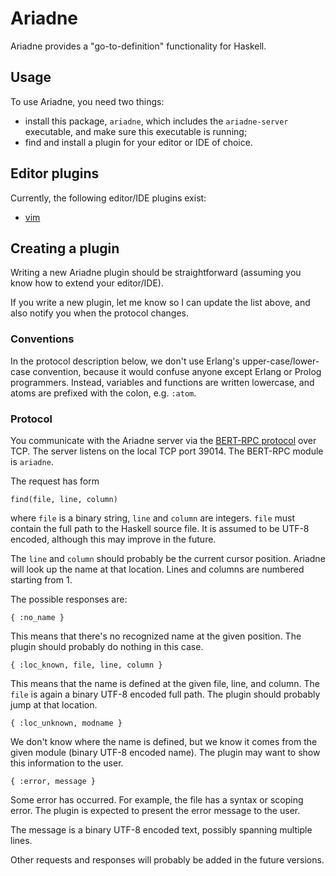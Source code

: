 Ariadne
=======

Ariadne provides a "go-to-definition" functionality for Haskell.

Usage
-----

To use Ariadne, you need two things:

* install this package, `ariadne`, which includes the `ariadne-server`
  executable, and make sure this executable is running;
* find and install a plugin for your editor or IDE of choice.

Editor plugins
--------------

Currently, the following editor/IDE plugins exist:

* [vim](https://github.com/feuerbach/ariadne-vim)

Creating a plugin
-----------------

Writing a new Ariadne plugin should be straightforward (assuming you
know how to extend your editor/IDE).

If you write a new plugin, let me know so I can update the list above, and also
notify you when the protocol changes.

[bert]: http://bert-rpc.org/

### Conventions

In the protocol description below, we don't use Erlang's upper-case/lower-case
convention, because it would confuse anyone except Erlang or Prolog programmers.
Instead, variables and functions are written lowercase, and atoms are prefixed
with the colon, e.g. `:atom`.

### Protocol

You communicate with the Ariadne server via the [BERT-RPC protocol][bert] over
TCP. The server listens on the local TCP port 39014. The BERT-RPC module is
`ariadne`.

The request has form

    find(file, line, column)

where `file` is a binary string, `line` and `column` are integers. `file` must
contain the full path to the Haskell source file. It is assumed to be UTF-8
encoded, although this may improve in the future.

The `line` and `column` should probably be the current cursor position. Ariadne
will look up the name at that location. Lines and columns are numbered starting
from 1.

The possible responses are:

    { :no_name }

This means that there's no recognized name at the
given position. The plugin should probably do nothing in this case.

    { :loc_known, file, line, column }

This means that the name is defined at the given file, line, and column. The
`file` is again a binary UTF-8 encoded full path. The plugin should probably
jump at that location.

    { :loc_unknown, modname }

We don't know where the name is defined, but we know it comes from the given
module (binary UTF-8 encoded name). The plugin may want to show this
information to the user.

    { :error, message }

Some error has occurred. For example, the file has a syntax or scoping error.
The plugin is expected to present the error message to the user.

The message is a binary UTF-8 encoded text, possibly spanning multiple lines.

Other requests and responses will probably be added in the future versions.
